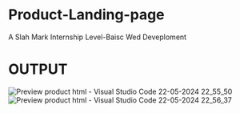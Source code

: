 # Product-Landing-page
A Slah Mark Internship Level-Baisc Wed Deveploment
# OUTPUT
![Preview product html - Visual Studio Code 22-05-2024 22_55_50](https://github.com/21AK1A0427/Product-Landing-page/assets/121687538/e6549244-f2af-4990-b328-e203c912eb9e)
![Preview product html - Visual Studio Code 22-05-2024 22_56_37](https://github.com/21AK1A0427/Product-Landing-page/assets/121687538/7f2e1dc1-6f2c-41ab-a413-26f9a3e52042)

